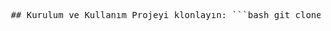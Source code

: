 <pre> ## Kurulum ve Kullanım Projeyi klonlayın: ```bash git clone https://github.com/bugrakaann/instacomment cd instacomment ``` Docker imajını oluşturun: ```bash docker build -t instagram_comment_bot . ``` Konteyneri çalıştırın: ```bash docker run -d \ --name <CONTAINERNAME> \ -e USERNAME=<USERNAME> \ -e PASSWORD=<PASSWORD> \ instagram_comment_bot ``` </pre>
